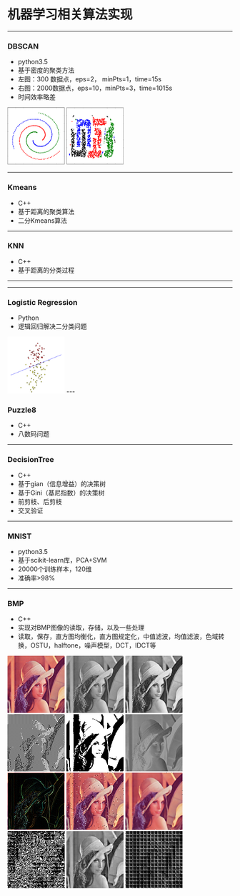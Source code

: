 # 机器学习相关算法实现
---
### DBSCAN
- python3.5
- 基于密度的聚类方法
- 左图：300  数据点，eps=2， minPts=1，time=15s
- 右图：2000数据点，eps=10，minPts=3，time=1015s
- 时间效率略差

<img src="https://github.com/xiaonimo/MachineLearning/blob/master/DBSCAN/result.PNG" width=128 height=128/>
<img src="https://github.com/xiaonimo/MachineLearning/blob/master/DBSCAN/result2.PNG" width=128 height=128/>

---
### Kmeans
- C++
- 基于距离的聚类算法
- 二分Kmeans算法

---
### KNN
- C++
- 基于距离的分类过程

---

---
### Logistic Regression
- Python
- 逻辑回归解决二分类问题

<img src="https://github.com/xiaonimo/MachineLearning/blob/master/LogisticRegression/result.PNG" width=128 height=128/>
---

### Puzzle8
- C++
- 八数码问题

---

### DecisionTree
- C++
- 基于gian（信息增益）的决策树
- 基于Gini（基尼指数）的决策树
- 前剪枝、后剪枝
- 交叉验证

---

### MNIST
- python3.5
- 基于scikit-learn库，PCA+SVM
- 20000个训练样本，120维
- 准确率>98%

---

### BMP
- C++
- 实现对BMP图像的读取，存储，以及一些处理
- 读取，保存，直方图均衡化，直方图规定化，中值滤波，均值滤波，色域转换，OSTU，halftone，噪声模型，DCT，IDCT等

<img src="https://github.com/xiaonimo/MachineLearning/blob/master/BMP/pics/lena.BMP" width=128 height=128/>
<img src="https://github.com/xiaonimo/MachineLearning/blob/master/BMP/pics/lena_gray.bmp" width=128 height=128/>
<img src="https://github.com/xiaonimo/MachineLearning/blob/master/BMP/pics/lena_gray_he2.bmp" width=128 height=128/>
<img src="https://github.com/xiaonimo/MachineLearning/blob/master/BMP/pics/lena_gray_halftone.bmp" width=128 height=128/>
<img src="https://github.com/xiaonimo/MachineLearning/blob/master/BMP/pics/lena_gray_otsu.bmp" width=128 height=128/>
<img src="https://github.com/xiaonimo/MachineLearning/blob/master/BMP/pics/lena_gray_hm.bmp" width=128 height=128/>
<img src="https://github.com/xiaonimo/MachineLearning/blob/master/BMP/pics/lena_laplacian.bmp" width=128 height=128/>
<img src="https://github.com/xiaonimo/MachineLearning/blob/master/BMP/pics/salt.bmp" width=128 height=128/>
<img src="https://github.com/xiaonimo/MachineLearning/blob/master/BMP/pics/salt_medianfilter.bmp" width=128 height=128/>
<img src="https://github.com/xiaonimo/MachineLearning/blob/master/BMP/pics/lena_gray_dct.bmp" width=128 height=128/>
<img src="https://github.com/xiaonimo/MachineLearning/blob/master/BMP/pics/lena_gray_idct.bmp" width=128 height=128/>
<img src="https://github.com/xiaonimo/MachineLearning/blob/master/BMP/pics/lena_gray_dft.bmp" width=128 height=128/>
